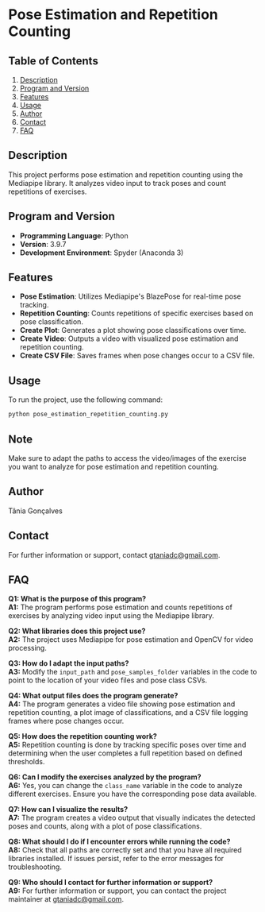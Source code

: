 # Pose Estimation and Repetition Counting

## Table of Contents
1. [Description](#description)
2. [Program and Version](#program-and-version)
3. [Features](#features)
4. [Usage](#usage)
5. [Author](#author)
6. [Contact](#contact)
7. [FAQ](#faq)

## Description
This project performs pose estimation and repetition counting using the Mediapipe library. It analyzes video input to track poses and count repetitions of exercises.

## Program and Version
- **Programming Language**: Python
- **Version**: 3.9.7
- **Development Environment**: Spyder (Anaconda 3)

## Features
- **Pose Estimation**: Utilizes Mediapipe's BlazePose for real-time pose tracking.
- **Repetition Counting**: Counts repetitions of specific exercises based on pose classification.
- **Create Plot**: Generates a plot showing pose classifications over time.
- **Create Video**: Outputs a video with visualized pose estimation and repetition counting.
- **Create CSV File**: Saves frames when pose changes occur to a CSV file.

## Usage
To run the project, use the following command:  
```bash
python pose_estimation_repetition_counting.py
```

## Note
Make sure to adapt the paths to access the video/images of the exercise you want to analyze for pose estimation and repetition counting.

## Author
Tânia Gonçalves

## Contact
For further information or support, contact [gtaniadc@gmail.com](mailto:gtaniadc@gmail.com).

## FAQ

**Q1: What is the purpose of this program?**  
**A1:** The program performs pose estimation and counts repetitions of exercises by analyzing video input using the Mediapipe library.

**Q2: What libraries does this project use?**  
**A2:** The project uses Mediapipe for pose estimation and OpenCV for video processing.

**Q3: How do I adapt the input paths?**  
**A3:** Modify the `input_path` and `pose_samples_folder` variables in the code to point to the location of your video files and pose class CSVs.

**Q4: What output files does the program generate?**  
**A4:** The program generates a video file showing pose estimation and repetition counting, a plot image of classifications, and a CSV file logging frames where pose changes occur.

**Q5: How does the repetition counting work?**  
**A5:** Repetition counting is done by tracking specific poses over time and determining when the user completes a full repetition based on defined thresholds.

**Q6: Can I modify the exercises analyzed by the program?**  
**A6:** Yes, you can change the `class_name` variable in the code to analyze different exercises. Ensure you have the corresponding pose data available.

**Q7: How can I visualize the results?**  
**A7:** The program creates a video output that visually indicates the detected poses and counts, along with a plot of pose classifications.

**Q8: What should I do if I encounter errors while running the code?**  
**A8:** Check that all paths are correctly set and that you have all required libraries installed. If issues persist, refer to the error messages for troubleshooting.

**Q9: Who should I contact for further information or support?**  
**A9:** For further information or support, you can contact the project maintainer at [gtaniadc@gmail.com](mailto:gtaniadc@gmail.com).
